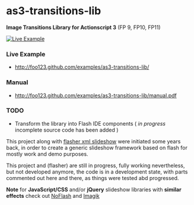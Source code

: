 as3-transitions-lib
===================

__Image Transitions Library for Actionscript 3__  (FP 9, FP10, FP11)


[![Live Example](/screenshots/screenshot1.png)](http://foo123.github.com/examples/as3-transitions-lib/)


### Live Example
* http://foo123.github.com/examples/as3-transitions-lib/

### Manual
* http://foo123.github.com/examples/as3-transitions-lib/manual.pdf

### TODO
* Transform the library into Flash IDE components ( _in progress_  incomplete source code has been added )

This project along with [flasher xml slideshow](https://github.com/foo123/flasher) were initiated some years back,
in order to create a generic slideshow framework based on flash for mostly work and demo purposes.

This project and (flasher) are still in progress, fully working nevertheless, but not developed anymore, the code is in a development state, with parts commented out here and there, as things were tested abd progressed.

**Note** for **JavaScript/CSS** and/or **jQuery** slideshow libraries with **similar effects** check out [NoFlash](https://github.com/foo123/jquery-plugins) and [Imagik](https://github.com/foo123/Imagik)
